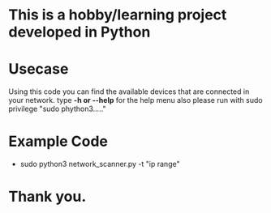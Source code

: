 # This is a hobby/learning project developed in Python

# Usecase
Using this code you can find the available devices that are connected in your network. type **-h or --help** for the help menu also please run with sudo privilege "sudo phython3....."

# Example Code
+ sudo python3 network_scanner.py -t "ip range" 

# Thank you.
